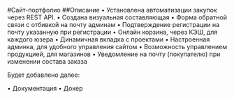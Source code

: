 #Сайт-портфолио
##Описание
• Установлена автоматизации закупок через REST API.
• Создана визуальная составляющая
• Форма обратной связи с отбивкой на почту админам
• Подтверждение регистрации на почту указанную при регистрации
• Онлайн корзина, через КЭШ, для каждого юзера
• Динамичная вкладка с проектами
• Настроенная админка, для удобного управления сайтом
• Возможность управлением продукцией, для магазинов
• Уведомление на почту (покупателю) при изменении состава заказа

Будет добавлено далее:

• Документация
• Докер